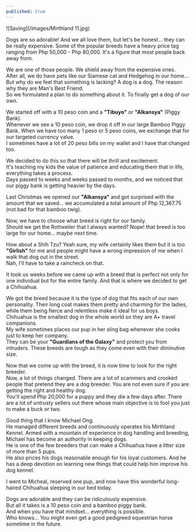 ```yaml
---
published: true
---
```

![Saving](/images/Mirthland 11.jpg)

Dogs are so adorable! And we all love them, but let's be honest... they can be really expensive. Some of the popular breeds have a heavy price tag ranging from Php 50,000 - Php 80,000. 
It's a figure that most people back away from.

We are one of those people. We shield away from the expensive ones.   
After all, we do have pets like our Siamese cat and Hedgehog in our home... But why do we feel that something is lacking? A dog is a dog. The reason why they are Man's Best Friend.   
So we formulated a plan to do something about it. To finally get a dog of our own. 

We started off with a 10 peso coin and a **"Tibuyo"** or **"Alkansya"** (Piggy Bank).   
Whenever we see a 10 peso coin, we drop it off in our large Bamboo Piggy Bank. 
When we have too many 1 peso or 5 peso coins, we exchange that for our targeted currency value.   
I sometimes have a lot of 20 peso bills on my wallet and I have that changed too.

We decided to do this so that there will be thrill and excitement.   
It's teaching my kids the value of patience and educating them that in life, everything takes a process.   
Days passed to weeks and weeks passed to months, and we noticed that our piggy bank is getting heavier by the days.

Last Christmas we opened our **"Alkansya"** and got surprised with the amount that we saved... we accumulated a total amount of Php 12,367.75 (not bad for that bamboo twig).

Now, we have to choose what breed is right for our family.   
Should we get the Rottweiler that I always wanted? Nope! that breed is too large for our home... maybe next time.

How about a Shih Tzu? Yeah sure, my wife certainly likes them but it is too **"Girlish"** for me and people might have a wrong impression of me when I walk that dog out in the street.   
Nah, I'll have to take a raincheck on that.

It took us weeks before we came up with a breed that is perfect not only for one individual but for the entire family. And that is where we decided to get a Chihuahua. 

We got the breed because it is the type of dog that fits each of our own personality. Their long coat makes them pretty and charming for the ladies, while them being fierce and relentless make it ideal for us boys.   
Chihuahua is the smallest dog in the whole world so they are A+ travel companions.   
My wife sometimes places our pup in her sling bag whenever she cooks just to keep her company.   
They can be your **"Guardians of the Galaxy"** and protect you from intruders. These breeds are tough as they come even with their diminutive size.

Now that we come up with the breed, it is now time to look for the right breeder.   
Now, a lot of things changed. There are a lot of scammers and crooked people that pretend they are a dog breeder. You are not even sure if you are getting the right and healthy dog.   
You'll spend Php 20,000 for a puppy and they die a few days after. There are a lot of untrusty sellers out there whose main objective is to fool you just to make a buck or two.

Good thing that I know Michael Ong.   
He managed different breeds and continuously operates his Mirthland Kennel. Armed with a mountain of experience in dog handling and breeding, Michael has become an authority in keeping dogs.   
He is one of the few breeders that can make a Chihuahua have a litter size of more than 5 pups.   
He also prices his dogs reasonable enough for his loyal customers. And he has a deep devotion on learning new things that could help him improve his dog kennel.

I went to Micheal, reserved one pup, and now have this wonderful long-haired Chihuahua sleeping in our bed today.

Dogs are adorable and they can be ridiculously expensive.   
But all it takes is a 10 peso coin and a bamboo piggy bank.   
And when you have that mindset... everything is possible.   
Who knows... You might even get a good pedigreed equestrian horse sometime in the future.



